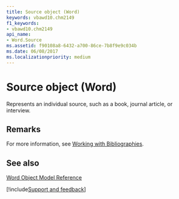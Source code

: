 ```yaml
---
title: Source object (Word)
keywords: vbawd10.chm2149
f1_keywords:
- vbawd10.chm2149
api_name:
- Word.Source
ms.assetid: f90108a8-6432-a700-86ce-7b8f9e9c034b
ms.date: 06/08/2017
ms.localizationpriority: medium
---
```



# Source object (Word)

Represents an individual source, such as a book, journal article, or interview.


## Remarks

For more information, see [Working with Bibliographies](../word/Concepts/Working-with-Word/working-with-bibliographies.md).


## See also


[Word Object Model Reference](overview/Word/object-model.md)

[!include[Support and feedback](~/includes/feedback-boilerplate.md)]